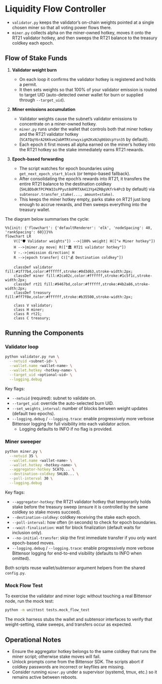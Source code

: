 # Liquidity Flow Controller

- `validator.py` keeps the validator’s on-chain weights pointed at a single chosen miner so that all voting power flows there.
- `miner.py` collects alpha on the miner-owned hotkey, moves it onto the RT21 validator hotkey, and then sweeps the RT21 balance to the treasury coldkey each epoch.

## Flow of Stake Funds

1. **Validator weight burn**  
   - On each loop it confirms the validator hotkey is registered and holds a permit.  
   - It then sets weights so that 100% of your validator emission is routed to target UID (auto-detected owner wallet for burn or supplied through `--target_uid`).

2. **Miner emissions accumulation**  
   - Validator weights cause the subnet’s validator emissions to concentrate on a miner-owned hotkey.  
   - `miner.py` runs under the wallet that controls both that miner hotkey and the RT21 validator hotkey (`5CATQqY6rA26Kkvm2abMTRtxnwyxigHZKxNJq86bUcpYsn35` by default).  
   - Each epoch it first moves all alpha earned on the miner’s hotkey into the RT21 hotkey so the stake immediately earns RT21 rewards.

3. **Epoch-based forwarding**  
   - The script watches for epoch boundaries using `get_next_epoch_start_block` (or tempo-based fallback).  
   - After consolidating the epoch’s rewards into RT21, it transfers the entire RT21 balance to the destination coldkey (`5HLBDbdKfPCPKW33sPPyut8dPRTXA413Yp4ZRBgVKfrk4PcD` by default) via `subtensor.transfer_stake(..., amount=stake)`.  
   - This keeps the miner hotkey empty, parks stake on RT21 just long enough to accrue rewards, and then sweeps everything into the treasury wallet.

The diagram below summarises the cycle:

```mermaid
%%{init: {'flowchart': {'defaultRenderer': 'elk', 'nodeSpacing': 40, 'rankSpacing': 60}}}%%
flowchart LR
    V(["🛡️ Validator weights"]) -->|100% weight| H(["⚒️ Miner hotkey"])
    H -->|miner.py move| R(["🏛️ RT21 validator hotkey"])
    V -.->|emission direction| H
    R -->|epoch transfer| C(["💰 Destination coldkey"])

    classDef validator fill:#1f77b4,color:#ffffff,stroke:#0d3d63,stroke-width:2px;
    classDef miner fill:#2ca02c,color:#ffffff,stroke:#1c5f1c,stroke-width:2px;
    classDef rt21 fill:#9467bd,color:#ffffff,stroke:#4b2a86,stroke-width:2px;
    classDef treasury fill:#ff7f0e,color:#ffffff,stroke:#b35500,stroke-width:2px;

    class V validator;
    class H miner;
    class R rt21;
    class C treasury;
```

## Running the Components

### Validator loop

```bash
python validator.py run \
  --netuid <subnet-id> \
  --wallet.name <wallet-name> \
  --wallet.hotkey <hotkey-name> \
  --target_uid <optional-uid> \
  --logging.debug
```

Key flags:

- `--netuid` (required): subnet to validate on.
- `--target_uid`: override the auto-selected burn UID.
- `--set_weights_interval`: number of blocks between weight updates (default two epochs).
- `--logging.debug` / `--logging.trace`: enable progressively more verbose Bittensor logging for full visibility into each validator action.
  - Logging defaults to INFO if no flag is provided.

### Miner sweeper

```bash
python miner.py \
  --netuid 35 \
  --wallet.name <wallet-name> \
  --wallet.hotkey <hotkey-name> \
  --aggregator-hotkey 5CATQ... \
  --destination-coldkey 5HLBD... \
  --poll-interval 30 \
  --logging.debug
```

Key flags:

- `--aggregator-hotkey`: the RT21 validator hotkey that temporarily holds stake before the treasury sweep (ensure it is controlled by the same coldkey so stake moves succeed).
- `--destination-coldkey`: coldkey receiving the stake each epoch.
- `--poll-interval`: how often (in seconds) to check for epoch boundaries.
- `--wait-finalization`: wait for block finalization (default waits for inclusion only).
- `--no-initial-transfer`: skip the first immediate transfer if you only want epoch-based moves.
- `--logging.debug` / `--logging.trace`: enable progressively more verbose Bittensor logging for end-to-end visibility (defaults to INFO when omitted).

Both scripts reuse wallet/subtensor argument helpers from the shared `config.py`.

### Mock Flow Test

To exercise the validator and miner logic without touching a real Bittensor node, run the mock test:

```bash
python -m unittest tests.mock_flow_test
```

The mock harness stubs the wallet and subtensor interfaces to verify that weight-setting, stake sweeps, and transfers occur as expected.

## Operational Notes

- Ensure the aggregator hotkey belongs to the same coldkey that runs the miner script; otherwise stake moves will fail.
- Unlock prompts come from the Bittensor SDK. The scripts abort if coldkey passwords are incorrect or keyfiles are missing.
- Consider running `miner.py` under a supervisor (systemd, tmux, etc.) so it remains active between reboots.
